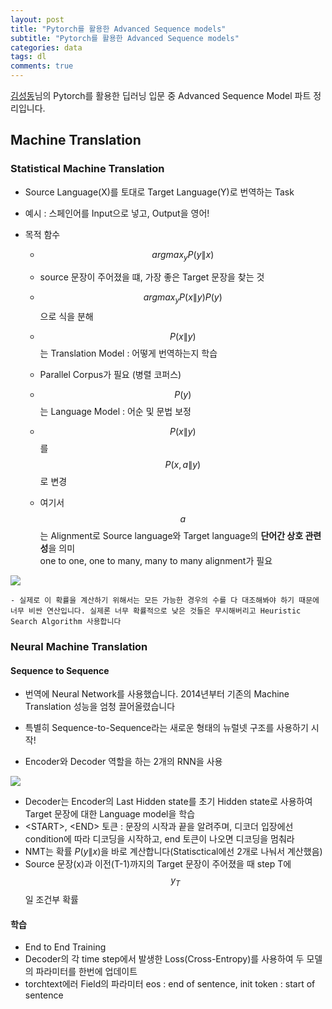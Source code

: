 ```yaml
---
layout: post
title: "Pytorch를 활용한 Advanced Sequence models"
subtitle: "Pytorch를 활용한 Advanced Sequence models"
categories: data
tags: dl
comments: true
---
```

[김성동](https://github.com/dsksd)님의 Pytorch를 활용한 딥러닝 입문 중 Advanced Sequence Model 파트 정리입니다.

## Machine Translation
### Statistical Machine Translation
- Source Language(X)를 토대로 Target Language(Y)로 번역하는 Task
- 예시 : 스페인어를 Input으로 넣고, Output을 영어!

- 목적 함수
	- $$argmax_yP(y\|x)$$
	- source 문장이 주어졌을 떄, 가장 좋은 Target 문장을 찾는 것
	- $$argmax_yP(x\|y)P(y)$$ 으로 식을 분해
	- $$P(x\|y)$$는 Translation Model : 어떻게 번역하는지 학습  
	- Parallel Corpus가 필요 (병렬 코퍼스)  
	- $$P(y)$$는 Language Model : 어순 및 문법 보정

	- $$P(x\|y)$$를 $$P(x,a\|y)$$로 변경  
	- 여기서 $$a$$는 Alignment로 Source language와 Target language의 **단어간 상호 관련성**을 의미  
one to one, one to many, many to many alignment가 필요


<img src="https://github.com/zzsza/zzsza.github.io/blob/master/assets/img/sequence1.png?raw=true">

	- 실제로 이 확률을 계산하기 위해서는 모든 가능한 경우의 수를 다 대조해봐야 하기 때문에 너무 비싼 연산입니다. 실제론 너무 확률적으로 낮은 것들은 무시해버리고 Heuristic Search Algorithm 사용합니다


### Neural Machine Translation
#### Sequence to Sequence
- 번역에 Neural Network를 사용했습니다. 2014년부터 기존의 Machine Translation 성능을 엄청 끌어올렸습니다
- 특별히 Sequence-to-Sequence라는 새로운 형태의 뉴럴넷 구조를 사용하기 시작!

- Encoder와 Decoder 역할을 하는 2개의 RNN을 사용

<img src="https://github.com/zzsza/zzsza.github.io/blob/master/assets/img/sequence2.png?raw=true">

- Decoder는 Encoder의 Last Hidden state를 초기 Hidden state로 사용하여 Target 문장에 대한 
Language model을 학습
- \<START>, \<END> 토큰 : 문장의 시작과 끝을 알려주며, 디코더 입장에선 condition에 따라 디코딩을 시작하고, end 토큰이 나오면 디코딩을 멈춰라
- NMT는 확률 $P(y\|x)$을 바로 계산합니다(Statisctical에선 2개로 나눠서 계산했음)
- Source 문장(x)과 이전(T-1)까지의 Target 문장이 주어졌을 때 step T에 $$y_T$$일 조건부 확률

#### 학습
- End to End Training
- Decoder의 각 time step에서 발생한 Loss(Cross-Entropy)를 사용하여 두 모델의 파라미터를 한번에 업데이트
- torchtext에러 Field의 파라미터 eos : end of sentence, init token : start of sentence